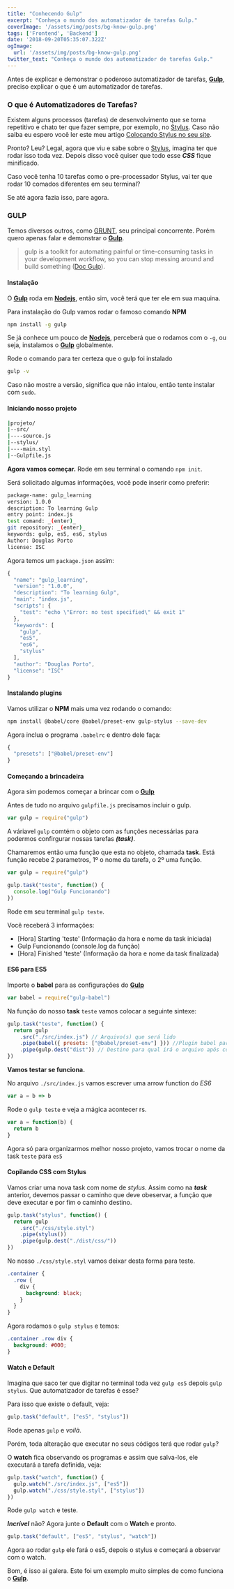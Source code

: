 ```yaml
---
title: "Conhecendo Gulp"
excerpt: "Conheça o mundo dos automatizador de tarefas Gulp."
coverImage: '/assets/img/posts/bg-know-gulp.png'
tags: ['Frontend', 'Backend']
date: '2018-09-20T05:35:07.322Z'
ogImage:
  url: '/assets/img/posts/bg-know-gulp.png'
twitter_text: "Conheça o mundo dos automatizador de tarefas Gulp."
---
```


Antes de explicar e demonstrar o poderoso automatizador de tarefas, **[Gulp](https://gulpjs.com/)**, preciso explicar o que é um automatizador de tarefas.

### O que é Automatizadores de Tarefas?

Existem alguns processos (tarefas) de desenvolvimento que se torna repetitivo e chato ter que fazer sempre, por exemplo, no [Stylus](http://stylus-lang.com/).
Caso não saiba eu espero você ler este meu artigo [Colocando Stylus no seu site](http://douglasporto.com.br/colocando-stylus-no-seu-site/).

Pronto? Leu? Legal, agora que viu e sabe sobre o [Stylus](http://stylus-lang.com/), imagina ter que rodar isso toda vez. Depois disso você quiser que todo esse **_CSS_** fique minificado.

Caso você tenha 10 tarefas como o pre-processador Stylus, vai ter que rodar 10 comados diferentes em seu terminal?

Se até agora fazia isso, pare agora.

### GULP

Temos diversos outros, como [GRUNT](https://gruntjs.com/), seu principal concorrente. Porém quero apenas falar e demonstrar o **[Gulp](https://gulpjs.com/)**.

> gulp is a toolkit for automating painful or time-consuming tasks in your development workflow, so you can stop messing around and build something ([Doc Gulp](https://gulpjs.com/)).

#### Instalação

O **[Gulp](https://gulpjs.com/)** roda em **[Nodejs](https://nodejs.org/en/)**, então sim, você terá que ter ele em sua maquina.

Para instalação do Gulp vamos rodar o famoso comando **NPM**

```bash
npm install -g gulp
```

Se já conhece um pouco de **[Nodejs](https://nodejs.org/en/)**, perceberá que o rodamos com o `-g`, ou seja, instalamos o **[Gulp](https://gulpjs.com/)** globalmente.

Rode o comando para ter certeza que o gulp foi instalado

```bash
gulp -v
```

Caso não mostre a versão, significa que não intalou, então tente instalar com `sudo`.

#### Iniciando nosso projeto

```bash
|projeto/
|--src/
|----source.js
|--stylus/
|----main.styl
|--Gulpfile.js
```

**Agora vamos começar.** Rode em seu terminal o comando `npm init`.

Será solicitado algumas informações, você pode inserir como preferir:

```bash
package-name: gulp_learning
version: 1.0.0
description: To learning Gulp
entry point: index.js
test comand: _(enter)_
git repository: _(enter)_
keywords: gulp, es5, es6, stylus
Author: Douglas Porto
license: ISC
```

Agora temos um `package.json` assim:

```javascript
{
  "name": "gulp_learning",
  "version": "1.0.0",
  "description": "To learning Gulp",
  "main": "index.js",
  "scripts": {
    "test": "echo \"Error: no test specified\" && exit 1"
  },
  "keywords": [
    "gulp",
    "es5",
    "es6",
    "stylus"
  ],
  "author": "Douglas Porto",
  "license": "ISC"
}
```

#### Instalando plugins

Vamos utilizar o **NPM** mais uma vez rodando o comando:

```bash
npm install @babel/core @babel/preset-env gulp-stylus --save-dev
```

Agora inclua o programa `.babelrc` e dentro dele faça:

```js
{
  "presets": ["@babel/preset-env"]
}
```

#### Começando a brincadeira

Agora sim podemos começar a brincar com o **[Gulp](https://gulpjs.com/)**

Antes de tudo no arquivo `gulpfile.js` precisamos incluir o gulp.

```javascript
var gulp = require("gulp")
```

A váriavel `gulp` comtém o objeto com as funções necessárias para podermos confirgurar nossas tarefas _**(task)**_.

Chamaremos então uma função que esta no objeto, chamada **task**.
Está função recebe 2 parametros, 1º o nome da tarefa, o 2º uma função.

```javascript
var gulp = require("gulp")

gulp.task("teste", function() {
  console.log("Gulp Funcionando")
})
```

Rode em seu terminal `gulp teste`.

Você receberá 3 informações:

- [Hora] Starting 'teste' (Informação da hora e nome da task iniciada)
- Gulp Funcionando (console.log da função)
- [Hora] Finished 'teste' (Informação da hora e nome da task finalizada)

#### ES6 para ES5

Importe o **babel** para as configurações do **[Gulp](https://gulpjs.com/)**

```javascript
var babel = require("gulp-babel")
```

Na função do nosso **task** `teste` vamos colocar a seguinte sintexe:

```javascript
gulp.task("teste", function() {
  return gulp
    .src("./src/index.js") // Arquivo(s) que será lido
    .pipe(babel({ presets: ["@babel/preset-env"] })) //Plugin babel para a compilação do ES6
    .pipe(gulp.dest("dist")) // Destino para qual irá o arquivo após compilado
})
```

**Vamos testar se funciona.**

No arquivo `./src/index.js` vamos escrever uma arrow function do _ES6_

```javascript
var a = b => b
```

Rode o `gulp teste` e veja a mágica acontecer rs.

```javascript
var a = function(b) {
  return b
}
```

Agora só para organizarmos melhor nosso projeto, vamos trocar o nome da task `teste` para `es5`

#### Copilando CSS com Stylus

Vamos criar uma nova task com nome de _stylus_.
Assim como na _**task**_ anterior, devemos passar o caminho que deve obeservar, a função que deve executar e por fim o caminho destino.

```javascript
gulp.task("stylus", function() {
  return gulp
    .src("./css/style.styl")
    .pipe(stylus())
    .pipe(gulp.dest("./dist/css/"))
})
```

No nosso `./css/style.styl` vamos deixar desta forma para teste.

```css
.container {
  .row {
    div {
      background: black;
    }
  }
}
```

Agora rodamos o `gulp stylus` e temos:

```css
.container .row div {
  background: #000;
}
```

#### Watch e Default

Imagina que saco ter que digitar no terminal toda vez `gulp es5` depois `gulp stylus`. Que automatizador de tarefas é esse?

Para isso que existe o default, veja:

```javascript
gulp.task("default", ["es5", "stylus"])
```

Rode apenas `gulp` e _voilà_.

Porém, toda alteração que executar no seus códigos terá que rodar `gulp`?

O **watch** fica observando os programas e assim que salva-los, ele executará a tarefa definida, veja:

```javascript
gulp.task("watch", function() {
  gulp.watch("./src/index.js", ["es5"])
  gulp.watch("./css/style.styl", ["stylus"])
})
```

Rode `gulp watch` e teste.

**_Incrível_** não? Agora junte o **Default** com o **Watch** e pronto.

```javascript
gulp.task("default", ["es5", "stylus", "watch"])
```

Agora ao rodar `gulp` ele fará o es5, depois o stylus e começará a observar com o watch.

Bom, é isso ai galera. Este foi um exemplo muito simples de como funciona o **[Gulp](https://gulpjs.com/)**.

